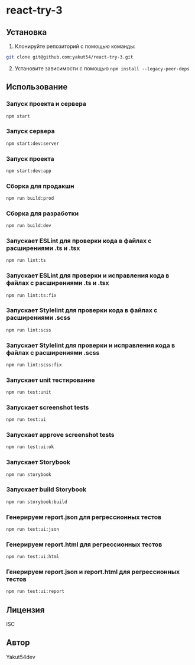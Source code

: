# react-try-3

## Установка

1. Клонируйте репозиторий с помощью команды:

```bash
git clone git@github.com:yakut54/react-try-3.git
````

2. Установите зависимости с помощью `npm install --legacy-peer-deps`

## Использование

### Запуск проекта и сервера

```bash
npm start
```

### Запуск сервера

```bash
npm start:dev:server
```

### Запуск проекта

```bash
npm start:dev:app
```

### Сборка для продакшн

```bash
npm run build:prod
```

### Сборка для разработки

```bash
npm run build:dev
```

### Запускает ESLint для проверки кода в файлах с расширениями .ts и .tsx

```bash
npm run lint:ts
```

### Запускает ESLint для проверки и исправления кода в файлах с расширениями .ts и .tsx

```bash
npm run lint:ts:fix
```

### Запускает Stylelint для проверки кода в файлах с расширениями .scss

```bash
npm run lint:scss
```

### Запускает Stylelint для проверки и исправления кода в файлах с расширениями .scss

```bash
npm run lint:scss:fix
```

### Запускает unit тестирование

```bash
npm run test:unit
```

### Запускает screenshot tests

```bash
npm run test:ui
```

### Запускает approve screenshot tests

```bash
npm run test:ui:ok
```

### Запускает Storybook

```bash
npm run storybook
```

### Запускает build Storybook

```bash
npm run storybook:build
```

### Генерируем report.json для регрессионных тестов

```bash
npm run test:ui:json
```

### Генерируем report.html для регрессионных тестов

```bash
npm run test:ui:html
```

### Генерируем report.json и report.html для регрессионных тестов

```bash
npm run test:ui:report
```

## Лицензия

ISC

## Автор

Yakut54dev
